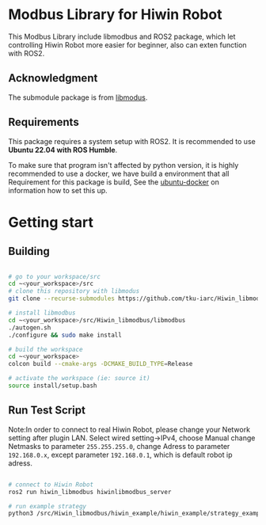 # Modbus Library for Hiwin Robot
This Modbus Library include libmodbus and ROS2 package, which let controlling Hiwin Robot more easier for beginner, also can exten function with ROS2.

## Acknowledgment
The submodule package is from [libmodus](https://github.com/stephane/libmodbus.git).

## Requirements 
This package requires a system setup with ROS2. It is recommended to use **Ubuntu 22.04 with ROS Humble**.

<!-- camera SDK and ROS package is needed. Here we use [Linux Distribution](https://github.com/IntelRealSense/librealsense/blob/master/doc/distribution_linux.md#installing-the-packages) and [Realsense-ros](https://github.com/IntelRealSense/realsense-ros/tree/ros1-legacy) -->

To make sure that program isn't affected by python version, it is highly recommended to use a docker, 
we have build a environment that all Requirement for this package is build, 
See the [ubuntu-docker](https://github.com/errrr0501/ubuntu20.04_docker) on information how to set this up.

# Getting start
## Building

```bash

# go to your workspace/src
cd ~<your_workspace>/src
# clone this repository with libmodus
git clone --recurse-submodules https://github.com/tku-iarc/Hiwin_libmodbus.git

# install libmodbus
cd ~<your_workspace>/src/Hiwin_libmodbus/libmodbus
./autogen.sh
./configure && sudo make install

# build the workspace
cd ~<your_workspace>
colcon build --cmake-args -DCMAKE_BUILD_TYPE=Release

# activate the workspace (ie: source it)
source install/setup.bash
```

## Run Test Script
Note:In order to connect to real Hiwin Robot, please change your Network setting after plugin LAN.
Select wired setting->IPv4, choose Manual change Netmasks to parameter `255.255.255.0`, 
change Adress to parameter `192.168.0.x`, except parameter `192.168.0.1`, which is default robot ip adress.

```bash

# connect to Hiwin Robot
ros2 run hiwin_libmodbus hiwinlibmodbus_server

# run example strategy
python3 /src/Hiwin_libmodbus/hiwin_example/hiwin_example/strategy_example.py
```
